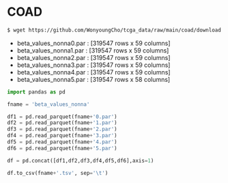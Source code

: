 # COAD
```bash
$ wget https://github.com/WonyoungCho/tcga_data/raw/main/coad/download.sh
```

- beta_values_nonna0.par : [319547 rows x 59 columns]
- beta_values_nonna1.par : [319547 rows x 59 columns]
- beta_values_nonna2.par : [319547 rows x 59 columns]
- beta_values_nonna3.par : [319547 rows x 59 columns]
- beta_values_nonna4.par : [319547 rows x 59 columns]
- beta_values_nonna5.par : [319547 rows x 58 columns]


```python
import pandas as pd

fname = 'beta_values_nonna'

df1 = pd.read_parquet(fname+'0.par')
df2 = pd.read_parquet(fname+'1.par')
df3 = pd.read_parquet(fname+'2.par')
df4 = pd.read_parquet(fname+'3.par')
df5 = pd.read_parquet(fname+'4.par')
df6 = pd.read_parquet(fname+'5.par')

df = pd.concat([df1,df2,df3,df4,df5,df6],axis=1)

df.to_csv(fname+'.tsv', sep='\t')
```
